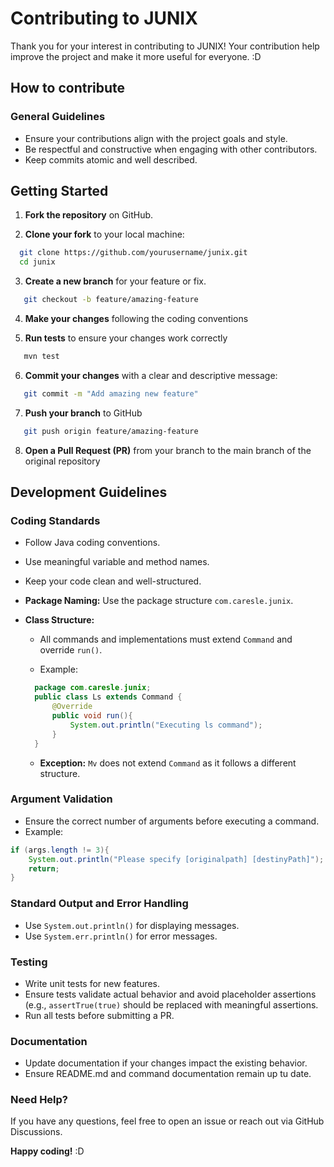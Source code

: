 # Contributing to JUNIX

Thank you for your interest in contributing to JUNIX! Your contribution help improve the project and make it more useful for everyone. :D

## How to contribute

### General Guidelines

- Ensure your contributions align with the project goals and style.
- Be respectful and constructive when engaging with other contributors.
- Keep commits atomic and well described.

## Getting Started

1. **Fork the repository** on GitHub.

2. **Clone your fork** to your local machine:
```bash
  git clone https://github.com/yourusername/junix.git
  cd junix
```

3. **Create a new branch** for your feature or fix.
```bash
   git checkout -b feature/amazing-feature
```
4. **Make your changes** following the coding conventions

5. **Run tests** to ensure your changes work correctly
```bash
   mvn test 
```

6. **Commit your changes** with a clear and descriptive message:

```bash
   git commit -m "Add amazing new feature" 
```

7. **Push your branch** to GitHub
```bash
   git push origin feature/amazing-feature 
```

8. **Open a Pull Request (PR)** from your branch to the main branch of the original repository

## Development Guidelines

### Coding Standards

- Follow Java coding conventions.

- Use meaningful variable and method names.

- Keep your code clean and well-structured.

- **Package Naming:** Use the package structure ```com.caresle.junix```.

- **Class Structure:** 

  - All commands and implementations must extend ```Command``` and override ```run()```.
  
  - Example:
  ```java 
    package com.caresle.junix;
    public class Ls extends Command {
        @Override
        public void run(){
            System.out.println("Executing ls command");
        }
    }
  ```
  - **Exception:** ```Mv``` does not extend ```Command``` as it follows a different structure.

### Argument Validation
- Ensure the correct number of arguments before executing a command.
- Example:
```java
if (args.length != 3){
    System.out.println("Please specify [originalpath] [destinyPath]");
    return;
}
```

### Standard Output and Error Handling
- Use ```System.out.println()``` for displaying messages.
- Use ```System.err.println()``` for error messages.

### Testing
- Write unit tests for new features.
- Ensure tests validate actual behavior and avoid placeholder assertions (e.g., ```assertTrue(true)``` should be replaced with meaningful assertions.
- Run all tests before submitting a PR.

### Documentation
- Update documentation if your changes impact the existing behavior.
- Ensure README.md and command documentation remain up tu date.

### Need Help?
If you have any questions, feel free to open an issue or reach out via GitHub Discussions.

**Happy coding!** :D